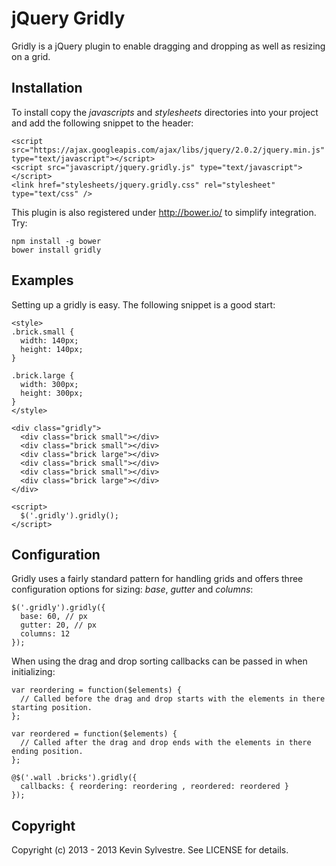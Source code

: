 # jQuery Gridly

Gridly is a jQuery plugin to enable dragging and dropping as well as resizing on a grid.

## Installation

To install copy the *javascripts* and *stylesheets* directories into your project and add the following snippet to the header:

    <script src="https://ajax.googleapis.com/ajax/libs/jquery/2.0.2/jquery.min.js" type="text/javascript"></script>
    <script src="javascript/jquery.gridly.js" type="text/javascript"></script>
    <link href="stylesheets/jquery.gridly.css" rel="stylesheet" type="text/css" />

This plugin is also registered under http://bower.io/ to simplify integration. Try:

    npm install -g bower
    bower install gridly

## Examples

Setting up a gridly is easy. The following snippet is a good start:

    <style>
    .brick.small {
      width: 140px;
      height: 140px;
    }

    .brick.large {
      width: 300px;
      height: 300px;
    }
    </style>

    <div class="gridly">
      <div class="brick small"></div>
      <div class="brick small"></div>
      <div class="brick large"></div>
      <div class="brick small"></div>
      <div class="brick small"></div>
      <div class="brick large"></div>
    </div>

    <script>
      $('.gridly').gridly();
    </script>

## Configuration

Gridly uses a fairly standard pattern for handling grids and offers three configuration options for sizing: *base*, *gutter* and *columns*:

    $('.gridly').gridly({
      base: 60, // px 
      gutter: 20, // px
      columns: 12
    });

When using the drag and drop sorting callbacks can be passed in when initializing:

    var reordering = function($elements) {
      // Called before the drag and drop starts with the elements in there starting position.
    };

    var reordered = function($elements) {
      // Called after the drag and drop ends with the elements in there ending position.
    };

    @$('.wall .bricks').gridly({
      callbacks: { reordering: reordering , reordered: reordered }
    });


## Copyright

Copyright (c) 2013 - 2013 Kevin Sylvestre. See LICENSE for details.
